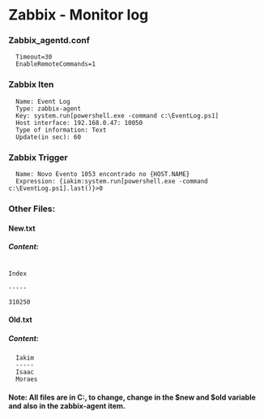 # Zabbix - Monitor log

### Zabbix_agentd.conf
      Timeout=30
      EnableRemoteCommands=1
      
### Zabbix Iten
      Name: Event Log
      Type: zabbix-agent
      Key: system.run[powershell.exe -command c:\EventLog.ps1]
      Host interface: 192.168.0.47: 10050
      Type of information: Text
      Update(in sec): 60
      
### Zabbix Trigger
      Name: Novo Evento 1053 encontrado no {HOST.NAME}
      Expression: {iakim:system.run[powershell.exe -command c:\EventLog.ps1].last()}>0
      
### Other Files:

#### New.txt
##### Content:
       
                                                                          Index
                                                                          -----
                                                                         310250
#### Old.txt
##### Content:
      Iakim
      -----
      Isaac
      Moraes
      
#### Note: All files are in C:\, to change, change in the $new and $old variable and also in the zabbix-agent item.
